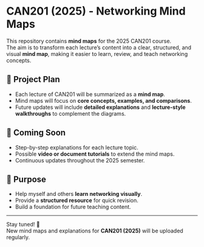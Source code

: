 # CAN201 (2025) - Networking Mind Maps

This repository contains **mind maps** for the 2025 CAN201 course.  
The aim is to transform each lecture’s content into a clear, structured, and visual **mind map**, making it easier to learn, review, and teach networking concepts.

## 📌 Project Plan
- Each lecture of CAN201 will be summarized as a **mind map**.
- Mind maps will focus on **core concepts, examples, and comparisons**.
- Future updates will include **detailed explanations** and **lecture-style walkthroughs** to complement the diagrams.

## 🚀 Coming Soon
- Step-by-step explanations for each lecture topic.  
- Possible **video or document tutorials** to extend the mind maps.  
- Continuous updates throughout the 2025 semester.  

## 🎯 Purpose
- Help myself and others **learn networking visually**.  
- Provide a **structured resource** for quick revision.  
- Build a foundation for future teaching content.  

---

Stay tuned! 🌟  
New mind maps and explanations for **CAN201 (2025)** will be uploaded regularly.
